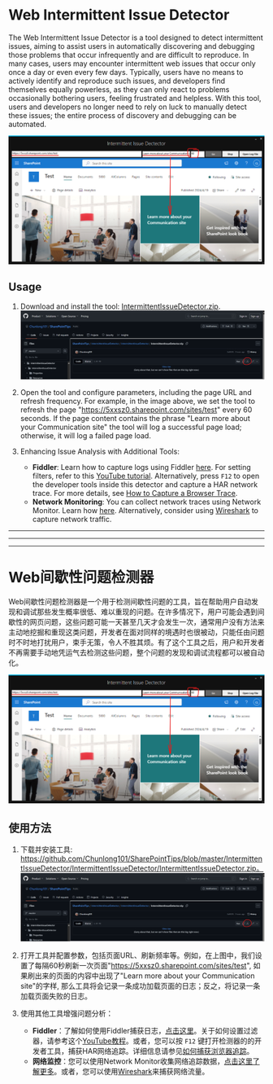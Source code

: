 # Web Intermittent Issue Detector

The Web Intermittent Issue Detector is a tool designed to detect intermittent issues, aiming to assist users in automatically discovering and debugging those problems that occur infrequently and are difficult to reproduce. In many cases, users may encounter intermittent web issues that occur only once a day or even every few days. Typically, users have no means to actively identify and reproduce such issues, and developers find themselves equally powerless, as they can only react to problems occasionally bothering users, feeling frustrated and helpless. With this tool, users and developers no longer need to rely on luck to manually detect these issues; the entire process of discovery and debugging can be automated.

![alt text](image.png)

## Usage

1. Download and install the tool: [IntermittentIssueDetector.zip](https://github.com/Chunlong101/SharePointTips/blob/master/IntermittentIssueDetector/IntermittentIssueDetector/IntermittentIssueDetector.zip).
![alt text](image-1.png)

2. Open the tool and configure parameters, including the page URL and refresh frequency. For example, in the image above, we set the tool to refresh the page "https://5xxsz0.sharepoint.com/sites/test" every 60 seconds. If the page content contains the phrase "Learn more about your Communication site" the tool will log a successful page load; otherwise, it will log a failed page load.

3. Enhancing Issue Analysis with Additional Tools:
   - **Fiddler**: Learn how to capture logs using Fiddler [here](https://learn.microsoft.com/en-us/power-query/web-connection-fiddler). For setting filters, refer to this [YouTube tutorial](https://www.youtube.com/watch?v=DtTBLa0SeM8). Alternatively, press `F12` to open the developer tools inside this detector and capture a HAR network trace. For more details, see [How to Capture a Browser Trace](https://learn.microsoft.com/en-us/azure/azure-portal/capture-browser-trace).
   - **Network Monitoring**: You can collect network traces using Network Monitor. Learn how [here](https://learn.microsoft.com/en-us/troubleshoot/windows-client/networking/collect-data-using-network-monitor). Alternatively, consider using [Wireshark](https://www.wireshark.org) to capture network traffic.

----- 
----- 
----- 

# Web间歇性问题检测器

Web间歇性问题检测器是一个用于检测间歇性问题的工具，旨在帮助用户自动发现和调试那些发生概率很低、难以重现的问题。在许多情况下，用户可能会遇到间歇性的网页问题，这些问题可能一天甚至几天才会发生一次，通常用户没有方法来主动地挖掘和重现这类问题，开发者在面对同样的境遇时也很被动，只能任由问题时不时地打扰用户，束手无策，令人不胜其烦。有了这个工具之后，用户和开发者不再需要手动地凭运气去检测这些问题，整个问题的发现和调试流程都可以被自动化。

![alt text](image.png)

## 使用方法

1. 下载并安装工具: https://github.com/Chunlong101/SharePointTips/blob/master/IntermittentIssueDetector/IntermittentIssueDetector/IntermittentIssueDetector.zip。
![alt text](image-1.png)

2. 打开工具并配置参数，包括页面URL、刷新频率等。例如，在上图中，我们设置了每隔60秒刷新一次页面"https://5xxsz0.sharepoint.com/sites/test", 如果刷出来的页面的内容中出现了"Learn more about your Communication site"的字样, 那么工具将会记录一条成功加载页面的日志；反之，将记录一条加载页面失败的日志。
   
3. 使用其他工具增强问题分析：
   - **Fiddler**：了解如何使用Fiddler捕获日志，[点击这里](https://learn.microsoft.com/en-us/power-query/web-connection-fiddler)。关于如何设置过滤器，请参考这个[YouTube教程](https://www.youtube.com/watch?v=DtTBLa0SeM8)。或者，您可以按 `F12` 键打开检测器的的开发者工具，捕获HAR网络追踪。详细信息请参见[如何捕获浏览器追踪](https://learn.microsoft.com/en-us/azure/azure-portal/capture-browser-trace)。
   - **网络监控**：您可以使用Network Monitor收集网络追踪数据，[点击这里了解更多](https://learn.microsoft.com/en-us/troubleshoot/windows-client/networking/collect-data-using-network-monitor)。或者，您可以使用[Wireshark](https://www.wireshark.org)来捕获网络流量。
